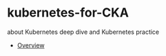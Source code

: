 # kubernetes-for-CKA
about Kubernetes deep dive and Kubernetes practice

- [Overview](./overview/README.md)